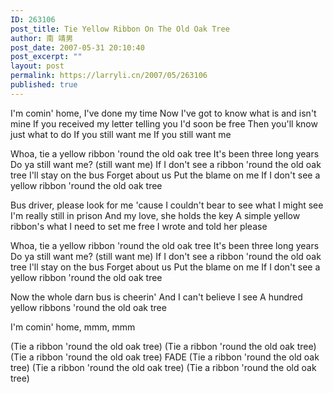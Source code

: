 ```yaml
---
ID: 263106
post_title: Tie Yellow Ribbon On The Old Oak Tree
author: 南 靖男
post_date: 2007-05-31 20:10:40
post_excerpt: ""
layout: post
permalink: https://larryli.cn/2007/05/263106
published: true
---
```

I'm comin' home, I've done my time
Now I've got to know what is and isn't mine
If you received my letter telling you I'd soon be free
Then you'll know just what to do
If you still want me
If you still want me
<!--more-->
Whoa, tie a yellow ribbon 'round the old oak tree
It's been three long years
Do ya still want me? (still want me)
If I don't see a ribbon 'round the old oak tree
I'll stay on the bus
Forget about us
Put the blame on me
If I don't see a yellow ribbon 'round the old oak tree

Bus driver, please look for me
'cause I couldn't bear to see what I might see
I'm really still in prison
And my love, she holds the key
A simple yellow ribbon's what I need to set me free
I wrote and told her please

Whoa, tie a yellow ribbon 'round the old oak tree
It's been three long years
Do ya still want me? (still want me)
If I don't see a ribbon 'round the old oak tree
I'll stay on the bus
Forget about us
Put the blame on me
If I don't see a yellow ribbon 'round the old oak tree

Now the whole darn bus is cheerin'
And I can't believe I see
A hundred yellow ribbons 'round the old oak tree

I'm comin' home, mmm, mmm

(Tie a ribbon 'round the old oak tree)
(Tie a ribbon 'round the old oak tree)
(Tie a ribbon 'round the old oak tree)
FADE
(Tie a ribbon 'round the old oak tree)
(Tie a ribbon 'round the old oak tree)
(Tie a ribbon 'round the old oak tree)